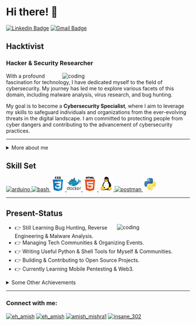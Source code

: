 # Hi there! 👋 

[![Linkedin Badge](https://img.shields.io/badge/LinkedIn-blue?style=flat&logo=linkedin&labelColor=blue&link=https://www.linkedin.com/in/eh-amish/)](https://www.linkedin.com/in/eh-amish/) [![Gmail Badge](https://img.shields.io/badge/Gmail-red?style=flat-square&logo=Gmail&logoColor=white&link=mailto:amishkumarmisgra@gmail.com)](mailto:amishkumarmisgra@gmail.com)

## Hacktivist

### Hacker & Security Researcher

<img align="right" alt="coding" width="350" src="https://i.giphy.com/media/v1.Y2lkPTc5MGI3NjExMnEweHpqZ2M0bGpqanJ1bzdwZmsyNHFuOGxkdGphaGEwcXZyMzB1YiZlcD12MV9pbnRlcm5hbF9naWZfYnlfaWQmY3Q9Zw/77rvjVcaJr1BgKSXtR/giphy.gif">

With a profound fascination for technology, I have dedicated myself to the field of cybersecurity. My journey has led me to explore various facets of this domain, including malware analysis, virus research, and bug hunting.

My goal is to become a **Cybersecurity Specialist**, where I aim to leverage my skills to safeguard individuals and organizations from the ever-evolving threats in the digital landscape. I am committed to protecting people from cyber dangers and contributing to the advancement of cybersecurity practices.

---


<details close="">
  <summary>More about me</summary>
  <ul>
    <li><strong>Name</strong>: Amish</li>
    <li><strong>From</strong>: India</li>
    <li><strong>Bug Hunter</strong> | <strong>Security Researcher</strong> | <strong>Application Penetration Testing</strong></li>
    <li>In the past, I have engaged in the defacement of numerous government websites and private programs, which has provided me with substantial experience in cracking and bug hunting. Currently.</li>
    <li>Improving knowledge in <strong>Website Vulnerabilities Scanning, Reverse Engineering & Malware Analysis</strong></li>
    <li>I’m currently learning <strong>everything</strong></li>
  </ul>
</details>


## Skill Set

<p align="left"> <a href="https://www.arduino.cc/" target="_blank" rel="noreferrer"> <img src="https://cdn.worldvectorlogo.com/logos/arduino-1.svg" alt="arduino" width="40" height="40"/> </a> <a href="https://www.gnu.org/software/bash/" target="_blank" rel="noreferrer"> <img src="https://www.vectorlogo.zone/logos/gnu_bash/gnu_bash-icon.svg" alt="bash" width="40" height="40"/> </a> <a href="https://www.w3schools.com/css/" target="_blank" rel="noreferrer"> <img src="https://raw.githubusercontent.com/devicons/devicon/master/icons/css3/css3-original-wordmark.svg" alt="css3" width="40" height="40"/> </a> <a href="https://www.docker.com/" target="_blank" rel="noreferrer"> <img src="https://raw.githubusercontent.com/devicons/devicon/master/icons/docker/docker-original-wordmark.svg" alt="docker" width="40" height="40"/> </a> <a href="https://www.w3.org/html/" target="_blank" rel="noreferrer"> <img src="https://raw.githubusercontent.com/devicons/devicon/master/icons/html5/html5-original-wordmark.svg" alt="html5" width="40" height="40"/> </a> <a href="https://www.linux.org/" target="_blank" rel="noreferrer"> <img src="https://raw.githubusercontent.com/devicons/devicon/master/icons/linux/linux-original.svg" alt="linux" width="40" height="40"/> </a> <a href="https://postman.com" target="_blank" rel="noreferrer"> <img src="https://www.vectorlogo.zone/logos/getpostman/getpostman-icon.svg" alt="postman" width="40" height="40"/> </a> <a href="https://www.python.org" target="_blank" rel="noreferrer"> <img src="https://raw.githubusercontent.com/devicons/devicon/master/icons/python/python-original.svg" alt="python" width="40" height="40"/> </a> </p>

---

## Present-Status


<img align="right" alt="coding" width="200" src="https://web.archive.org/web/20240725095918/https://camo.githubusercontent.com/ca96ac12024a23410f4b8d22a0de74287529ad008328557725514896958346fd/68747470733a2f2f67696666696c65732e616c706861636f646572732e636f6d2f3135362f31353637352e676966">

- 👉 Still Learning Bug Hunting, Reverse Engineering & Malware Analysis.
- 👉 Managing Tech Communities & Organizing Events.
- 👉 Writing Useful Python & Shell Tools for Myself & Communities.
- 👉 Building & Contributing to Open Source Projects.
- 👉 Currently Learning Mobile Pentesting & Web3.



<details>
  <summary>Some Other Achievements</summary>
   <br>

  * 🏆 Found Security Issues in Various Websites: - NASA, Moneytree KK, Board ReliaQuest, ROKT, Roobet, Apperal Accessories, Apache Pulsar, Equal Employment Opportunity Commission, Pension Benefit Guaranty Corporation, and 20+ others.
  * 🏆 Case Study on Log4j.
  * 🏆 HackTheBox: Solved 85+ Lab Machines.
  
</details>

---

### Connect with me:

<p align="left">
<a href="https://twitter.com/eh_amish" target="blank"><img align="center" src="https://raw.githubusercontent.com/rahuldkjain/github-profile-readme-generator/master/src/images/icons/Social/twitter.svg" alt="eh_amish" height="30" width="40" /></a>
<a href="https://linkedin.com/in/eh-amish" target="blank"><img align="center" src="https://raw.githubusercontent.com/rahuldkjain/github-profile-readme-generator/master/src/images/icons/Social/linked-in-alt.svg" alt="eh_amish" height="30" width="40" /></a>
<a href="https://instagram.com/amish_mishra1" target="blank"><img align="center" src="https://raw.githubusercontent.com/rahuldkjain/github-profile-readme-generator/master/src/images/icons/Social/instagram.svg" alt="amish_mishra1" height="30" width="40" /></a>
<a href="https://discord.gg/insane_302" target="blank"><img align="center" src="https://raw.githubusercontent.com/rahuldkjain/github-profile-readme-generator/master/src/images/icons/Social/discord.svg" alt="insane_302" height="30" width="40" /></a>
</p>
